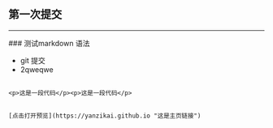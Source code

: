 第一次提交 
----------------
<hr>
### 测试markdown 语法

* git 提交
* 2qweqwe

> ```
	<p>这是一段代码</p><p>这是一段代码</p>
```

[点击打开预览](https://yanzikai.github.io "这是主页链接")
